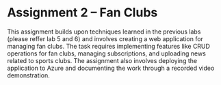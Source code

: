 # Assignment 2 – Fan Clubs
This assignment builds upon techniques learned in the previous labs (please reffer lab 5 and 6) and involves creating a web application for managing fan clubs. The task requires implementing features like CRUD operations for fan clubs, managing subscriptions, and uploading news related to sports clubs. The assignment also involves deploying the application to Azure and documenting the work through a recorded video demonstration.
